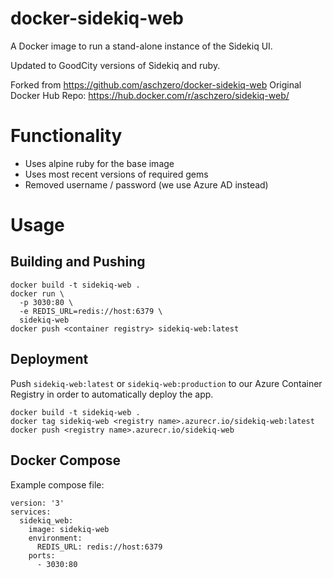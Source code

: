 # docker-sidekiq-web

A Docker image to run a stand-alone instance of the Sidekiq UI.

Updated to GoodCity versions of Sidekiq and ruby.

Forked from https://github.com/aschzero/docker-sidekiq-web
Original Docker Hub Repo: https://hub.docker.com/r/aschzero/sidekiq-web/

# Functionality

* Uses alpine ruby for the base image
* Uses most recent versions of required gems
* Removed username / password (we use Azure AD instead)

# Usage

## Building and Pushing

```
docker build -t sidekiq-web .
docker run \
  -p 3030:80 \
  -e REDIS_URL=redis://host:6379 \
  sidekiq-web
docker push <container registry> sidekiq-web:latest
```

## Deployment

Push `sidekiq-web:latest` or `sidekiq-web:production` to our Azure Container Registry in order to automatically deploy the app.

```
docker build -t sidekiq-web .
docker tag sidekiq-web <registry name>.azurecr.io/sidekiq-web:latest
docker push <registry name>.azurecr.io/sidekiq-web
```

## Docker Compose

Example compose file:

```
version: '3'
services:
  sidekiq_web:
    image: sidekiq-web
    environment:
      REDIS_URL: redis://host:6379
    ports:
      - 3030:80
```